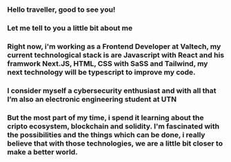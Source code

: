 ### Hello traveller, good to see you! 

### Let me tell to you a little bit about me
### Right now, i'm working as a Frontend Developer at Valtech, my current technological stack is are Javascript with React and his framwork Next.JS, HTML, CSS with SaSS and Tailwind, my next technology will be typescript to improve my code.
### I consider myself a cybersecurity enthusiast and with all that I’m also an electronic engineering student at UTN

### But the most part of my time, i spend it learning about the cripto ecosystem, blockchain and solidity. I'm fascinated with the possibilities and the things which can be done, i really believe that with those technologies, we are a little bit closer to make a better world.
### 
